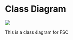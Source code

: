 # Class Diagram

<div style="display: none;">
@startuml
skinparam handwritten true
interface IFileSystemCloud {
 +read(options: ReadOptions): Promise<FileObject>
 +write(options: WriteOption): Promise<void>
 +delete(options: DeleteOptions): Promise<void>
 +copy(options: CopyOptions): Promise<void>
 +list(options: ListOptions): Promise<FileObject[]>
}

interface ReadOptions {
 +path: string
 +directory: string
 +encoding?: Encoding
 +versionId?: string
}

interface DeleteOptions {
 +path: string
 +directory: string
 +versionId?: string
}

interface CopyOptions {
 +from: string
 +to: string
 +directory: string
 +toDirectory: string
 +versionId?: string
}

interface WriteOptions {
 +data: string | Buffer | Stream
 +path: string
 +directory: string
 +tags: Record<string, string>[]
}

interface ListOptions {
 +directory: string
}

enum Encoding {
 +UTF8
 +ASCII
 +UTF16
}

interface FileObject {
 +data: string | Buffer | Stream
 +path: string
 +directory: string
 +tags: Record<string, string>[]
 +versionId?: string
 +type?: string
 +size?: number
}
@enduml
</div>

![](CLASS_DIAGRAM.png)

This is a class diagram for FSC 